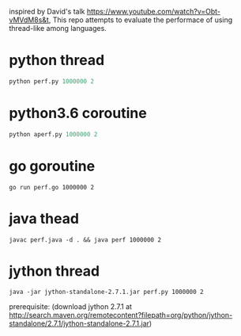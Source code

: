 inspired by David's talk https://www.youtube.com/watch?v=Obt-vMVdM8s&t, 
This repo attempts to evaluate the performace of using thread-like among languages.

# python thread
```python
python perf.py 1000000 2
```
# python3.6 coroutine
```python
python aperf.py 1000000 2
```

# go goroutine
```
go run perf.go 1000000 2
```
# java thead
```
javac perf.java -d . && java perf 1000000 2
```

# jython thread
```
java -jar jython-standalone-2.7.1.jar perf.py 1000000 2
```
prerequisite: 
(download jython 2.7.1 at http://search.maven.org/remotecontent?filepath=org/python/jython-standalone/2.7.1/jython-standalone-2.7.1.jar)
